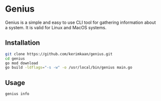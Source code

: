 # Genius

Genius is a simple and easy to use CLI tool for gathering information about a
system. It is valid for Linux and MacOS systems.

## Installation

```bash
git clone https://github.com/kerimkaan/genius.git
cd genius
go mod download
go build -ldflags="-s -w" -o /usr/local/bin/genius main.go
```

## Usage

```bash
genius info
```
